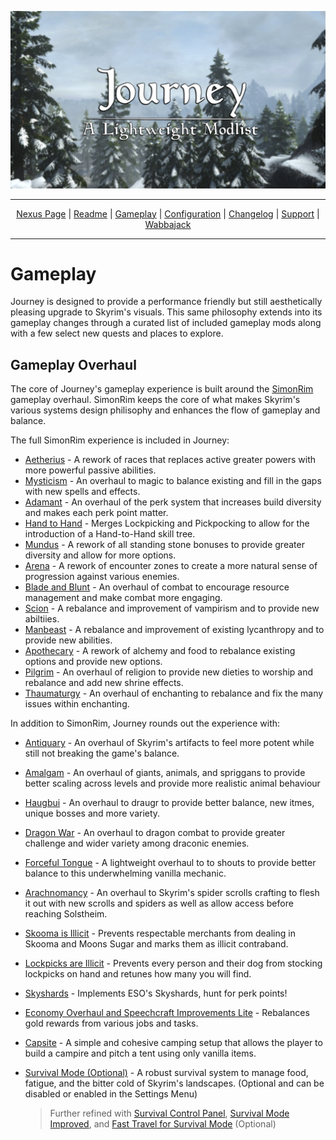 <a href="https://raw.githubusercontent.com/SiraMirai/journey/main/images/Jourmby.png"><img src="/images/Journey Banner3.webp" target="_blank"></a>

---

<p align="center">
<a href="https://www.nexusmods.com/skyrimspecialedition/mods/65229"?>Nexus Page</a> | <a href="https://github.com/SiraMirai/journey/blob/main/README.md"?>Readme</a> | <a href= "https://github.com/SiraMirai/journey/blob/main/GAMEPLAY.md"?>Gameplay</a> | <a href= "https://github.com/SiraMirai/journey/blob/main/CONFIGURATION.md"?>Configuration</a> | <a href="https://github.com/SiraMirai/journey/blob/main/CHANGELOG.md"?>Changelog</a> | <a href="https://github.com/SiraMirai/journey/blob/main/SUPPORT.md"?>Support</a> | <a href="https://www.wabbajack.org/">Wabbajack</a>
</p>

---
# Gameplay

Journey is designed to provide a performance friendly but still aesthetically pleasing upgrade to Skyrim's visuals. This same philosophy extends into its gameplay changes  through a curated list of included gameplay mods along with a few select new quests and places to explore.

## Gameplay Overhaul

The core of Journey's gameplay experience is built around the [SimonRim](https://www.nexusmods.com/skyrimspecialedition/users/67410746) gameplay overhaul. SimonRim keeps the core of what makes Skyrim's various systems design philisophy and enhances the flow of gameplay and balance.

The full SimonRim experience is included in Journey:

- [Aetherius](https://www.nexusmods.com/skyrimspecialedition/mods/26686) - A rework of races that replaces active greater powers with more powerful passive abilities.
- [Mysticism](https://www.nexusmods.com/skyrimspecialedition/mods/27839) - An overhaul to magic to balance existing and fill in the gaps with new spells and effects.
- [Adamant](https://www.nexusmods.com/skyrimspecialedition/mods/30191) - An overhaul of the perk system that increases build diversity and makes each perk point matter.
- [Hand to Hand](https://www.nexusmods.com/skyrimspecialedition/mods/59790) - Merges Lockpicking and Pickpocking to allow for the introduction of a Hand-to-Hand skill tree.
- [Mundus](https://www.nexusmods.com/skyrimspecialedition/mods/33411) - A rework of all standing stone bonuses to provide greater diversity and allow for more options.
- [Arena](https://www.nexusmods.com/skyrimspecialedition/mods/33487) - A rework of encounter zones to create a more natural sense of progression against various enemies.
- [Blade and Blunt](https://www.nexusmods.com/skyrimspecialedition/mods/34549) - An overhaul of combat to encourage resource management and make combat more engaging.
- [Scion](https://www.nexusmods.com/skyrimspecialedition/mods/41639) - A rebalance and improvement of vampirism and to provide new abiltiies.
- [Manbeast](https://www.nexusmods.com/skyrimspecialedition/mods/44746) - A rebalance and improvement of existing lycanthropy and to provide new abilities.
- [Apothecary](https://www.nexusmods.com/skyrimspecialedition/mods/52130) - A rework of alchemy and food to rebalance existing options and provide new options.
- [Pilgrim](https://www.nexusmods.com/skyrimspecialedition/mods/54099) - An overhaul of religion to provide new dieties to worship and rebalance and add new shrine effects.
- [Thaumaturgy](https://www.nexusmods.com/skyrimspecialedition/mods/57138) - An overhaul of enchanting to rebalance and fix the many issues within enchanting.


In addition to SimonRim, Journey rounds out the experience with:

- [Antiquary](https://www.nexusmods.com/skyrimspecialedition/mods/44413) - An overhaul of Skyrim's artifacts to feel more potent while still not breaking the game's balance.
- [Amalgam](https://www.nexusmods.com/skyrimspecialedition/mods/66283) - An overhaul of giants, animals, and spriggans to provide better scaling across levels and provide more realistic  animal behaviour
- [Haugbui](https://www.nexusmods.com/skyrimspecialedition/mods/26188) - An overhaul to draugr  to provide better balance, new itmes, unique bosses and more variety.
- [Dragon War](https://www.nexusmods.com/skyrimspecialedition/mods/51310) - An overhaul to dragon combat to provide greater challenge and wider variety among draconic enemies.
- [Forceful Tongue](https://www.nexusmods.com/skyrimspecialedition/mods/36276) - A lightweight overhaul to to shouts to provide better balance to this underwhelming vanilla mechanic.
- [Arachnomancy](https://www.nexusmods.com/skyrimspecialedition/mods/67272) - An overhaul to Skyrim's spider scrolls crafting to flesh it out with new scrolls and spiders as well as allow access before reaching Solstheim.
- [Skooma is Illicit](https://www.nexusmods.com/skyrimspecialedition/mods/29120) - Prevents respectable merchants from dealing in Skooma and Moons Sugar and marks them as illicit contraband.
- [Lockpicks are Illicit](https://www.nexusmods.com/skyrimspecialedition/mods/39272) - Prevents every person and their dog from stocking lockpicks on hand and retunes how many you will find.
- [Skyshards](https://www.nexusmods.com/skyrimspecialedition/mods/60748) - Implements ESO's Skyshards, hunt for perk points!
- [Economy Overhaul and Speechcraft Improvements Lite](https://www.nexusmods.com/skyrimspecialedition/mods/9542) - Rebalances gold rewards from various jobs and tasks.
- [Capsite](https://www.nexusmods.com/skyrimspecialedition/mods/22353) - A simple and cohesive camping setup that allows the player to build a campire and pitch a tent using only vanilla items.
- [Survival Mode (Optional)](https://en.uesp.net/wiki/Skyrim:Survival_Mode) - A robust survival system to manage food, fatigue, and the bitter cold of Skyrim's landscapes. (Optional and can be disabled or enabled  in the Settings Menu)

  > Further refined with [Survival Control Panel](https://www.nexusmods.com/skyrimspecialedition/mods/41891), [Survival Mode Improved](https://www.nexusmods.com/skyrimspecialedition/mods/56374), and [Fast Travel for Survival Mode](https://www.nexusmods.com/skyrimspecialedition/mods/21067) (Optional)
